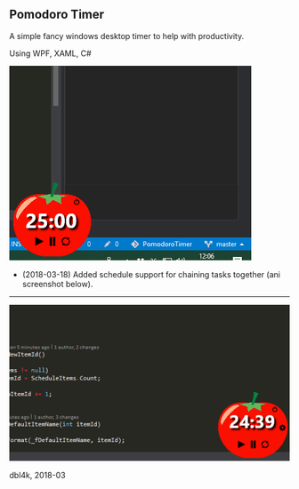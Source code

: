 Pomodoro Timer
--

A simple fancy windows desktop timer to help with productivity.

Using WPF, XAML, C#

![img](_assets/pomodoro.gif)

+ (2018-03-18) Added schedule support for chaining tasks together (ani screenshot below).
---

![img](_assets/pomodoro-schedule.gif)

dbl4k, 2018-03
